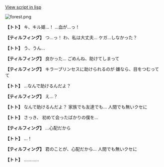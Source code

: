 [View script in lisp](../scripts/1240502.txt)

![forest.png](../images/backgrounds/forest.png)

**【トト】**
キ、キル姫…！
…血が…っ！

**【ティルフィング】**
つ…っ！
わ、私は大丈夫…
ケガ…しなかった？

**【トト】**
う、うん…

**【ティルフィング】**
良かった…
ごめんね、助けてしまって

**【ティルフィング】**
キラープリンセスに助けられるのが
嫌なら、目をつむってて

**【トト】**
…なんで助けるんだよ？

**【ティルフィング】**
え…？

**【トト】**
なんで助けるんだよ？
家族でも友達でも…
人間でも無いクセに

**【トト】**
さっき、
初めて会ったばかりの僕を…

**【ティルフィング】**
…心配だから

**【トト】**
…！

**【ティルフィング】**
君のことが、心配だから…
人間でも無いクセに

**【トト】**
…………